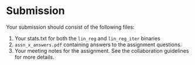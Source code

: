# Submission

Your submission should consist of the following files:
1. Your stats.txt for both the `lin_reg` and `lin_reg_iter` binaries
3. `assn_x_answers.pdf` containing answers to the assignment questions.
4. Your meeting notes for the assignment. See the collaboration guidelines for more details.
